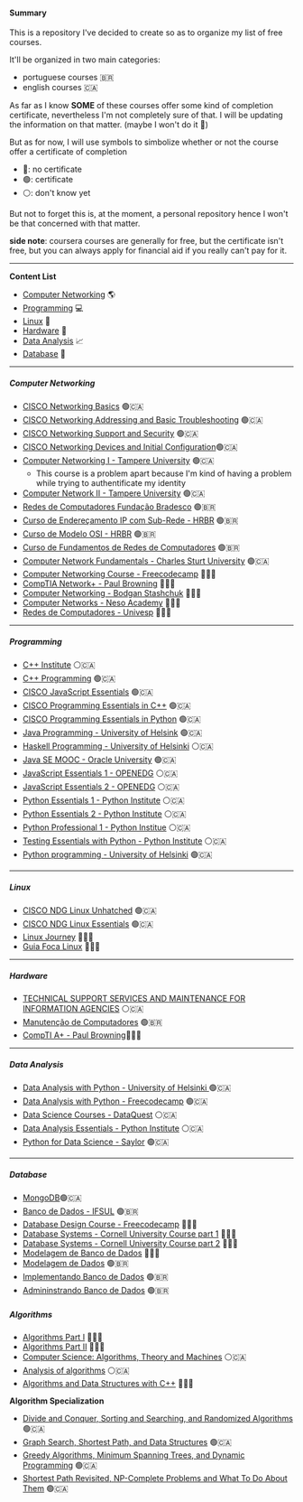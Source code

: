 #### Summary
This is a repository I've decided to create so as to organize my list of free courses.

It'll be organized in two main categories:
- portuguese courses 🇧🇷
- english courses 🇨🇦

As far as I know **SOME** of these courses offer some kind of completion certificate, nevertheless I'm not completely sure of that. I will be updating the information on that matter. (maybe I won't do it 🤩)

But as for now, I will use symbols to simbolize whether or not the course offer a certificate of completion

- 🔴: no certificate
- 🟢: certificate
- ⚪: don't know yet

But not to forget this is, at the moment, a personal repository hence I won't be that concerned with that matter.

**side note**: coursera courses are generally for free, but the certificate isn't free, but you can always apply for financial aid if you really can't pay for it.

-----
**Content List**
- [Computer Networking](#computer-networking) 🌎
- [Programming](#programming) 💻
- [Linux](#linux) 🐧
- [Hardware](#hardware) 🚀
- [Data Analysis](#data-analysis) 📈
- [Database](#database) 📂
------

##### Computer Networking
- [CISCO Networking Basics](https://skillsforall.com/course/networking-basics?courseLang=en-US) 🟢🇨🇦
- [CISCO Networking Addressing and Basic Troubleshooting](https://skillsforall.com/course/network-addressing-and-basic-troubleshooting?courseLang=en-US) 🟢🇨🇦
- [CISCO Networking Support and Security](https://skillsforall.com/course/network-support-security?courseLang=en-US) 🟢🇨🇦
- [CISCO Networking Devices and Initial Configuration](https://skillsforall.com/course/networking-devices-and-initial-configuration?courseLang=en-US)🟢🇨🇦
- [Computer Networking I - Tampere University](https://fitech.io/en/studies/computer-networking-i/) 🟢🇨🇦
  - This course is a problem apart because I'm kind of having a problem while trying to authentificate my identity 
- [Computer Network II - Tampere University](https://fitech.io/en/studies/computer-networking-ii/) 🟢🇨🇦
- [Redes de Computadores Fundação Bradesco](https://www.ev.org.br/cursos/introducao-a-redes-de-computadores) 🟢🇧🇷
- [Curso de Endereçamento IP com Sub-Rede - HRBR](https://www.hrbrcursos.com/curso/curso-de-enderecamento-ip-com-sub-rede/) 🟢🇧🇷
- [Curso de Modelo OSI - HRBR](https://www.hrbrcursos.com/curso/curso-de-modelo-osi/) 🟢🇧🇷
- [Curso de Fundamentos de Redes de Computadores](https://www.hrbrcursos.com/curso/curso-pratico-de-redes/) 🟢🇧🇷
- [Computer Network Fundamentals - Charles Sturt University](https://itmasters.edu.au/free-short-course-computer-network-fundamentals/) 🟢🇨🇦
- [Computer Networking Course - Freecodecamp](https://youtu.be/qiQR5rTSshw) 🔴🇨🇦
- [CompTIA Network+ - Paul Browning](https://youtu.be/xmpYfyNmWbw) 🔴🇨🇦
- [Computer Networking - Bodgan Stashchuk](https://youtu.be/PhjHXeMNpp8) 🔴🇨🇦
- [Computer Networks - Neso Academy](https://youtube.com/playlist?list=PLBlnK6fEyqRgMCUAG0XRw78UA8qnv6jEx) 🔴🇨🇦
- [Redes de Computadores - Univesp](https://youtube.com/playlist?list=PLxI8Can9yAHc-_dZ6nsfoon08i2-4OvEk) 🔴🇧🇷
------
##### Programming
- [C++ Institute](https://cppinstitute.org/free-c-and-c-courses) ⚪🇨🇦
- [C++ Programming](https://learn.saylor.org/course/view.php?id=65) 🟢🇨🇦
- [CISCO JavaScript Essentials](https://www.netacad.com/courses/programming/javascript-essentials-1) 🟢🇨🇦
- [CISCO Programming Essentials in C++](https://www.netacad.com/courses/programming/javascript-essentials-1) 🟢🇨🇦
- [CISCO Programming Essentials in Python](https://www.netacad.com/courses/programming/pcap-programming-essentials-python) 🟢🇨🇦
- [Java Programming - University of Helsink](https://java-programming.mooc.fi/) 🟢🇨🇦
- [Haskell Programming - University of Helsinki](https://haskell.mooc.fi/) ⚪🇨🇦
- [Java SE MOOC - Oracle University](https://education.oracle.com/pt_BR/java-se-programming-i-mooc/) 🟢🇨🇦
- [JavaScript Essentials 1 - OPENEDG](https://edube.org/study/jse1) ⚪🇨🇦
- [JavaScript Essentials 2 - OPENEDG](https://edube.org/study/jse2) ⚪🇨🇦
- [Python Essentials 1 - Python Institute](https://pythoninstitute.org/python-essentials-1) ⚪🇨🇦
- [Python Essentials 2 - Python Institute](https://pythoninstitute.org/python-essentials-2) ⚪🇨🇦
- [Python Professional 1 - Python Institue](https://pythoninstitute.org/python-professional-1) ⚪🇨🇦
- [Testing Essentials with Python - Python Institute](https://pythoninstitute.org/python-for-testing-essentials)  ⚪🇨🇦
- [Python programming - University of Helsinki](https://programming-23.mooc.fi/) 🟢🇨🇦


-----
##### Linux
- [CISCO NDG Linux Unhatched](https://www.netacad.com/courses/os-it/ndg-linux-unhatched) 🟢🇨🇦
- [CISCO NDG Linux Essentials](https://www.netacad.com/courses/os-it/ndg-linux-essentials) 🟢🇨🇦
- [Linux Journey](https://linuxjourney.com/) 🔴🇨🇦
- [Guia Foca Linux](https://www.guiafoca.org/guiaonline/) 🔴🇧🇷

-------
##### Hardware
- [TECHNICAL SUPPORT SERVICES AND MAINTENANCE FOR INFORMATION AGENCIES](https://ufuture.uitm.edu.my/mooc/course_detail.php?course=IMD222#) ⚪🇨🇦
- [Manutenção de Computadores](https://mundi.ifsul.edu.br/portal/manutencao-de-computadores.php) 🟢🇧🇷
- [CompTI A+ - Paul Browning](https://youtu.be/1CZXXNKAY5o)🔴🇨🇦

-----
##### Data Analysis
- [Data Analysis with Python - University of Helsinki ](https://courses.mooc.fi/org/uh-cs/courses/dap-22) 🟢🇨🇦
- [Data Analysis with Python - Freecodecamp](https://www.freecodecamp.org/learn/data-analysis-with-python/) 🟢🇨🇦
- [Data Science Courses - DataQuest](https://www.dataquest.io/data-science-courses/) ⚪🇨🇦
- [Data Analysis Essentials - Python Institute](https://pythoninstitute.org/python-for-data-analysis-essentials) ⚪🇨🇦
- [Python for Data Science - Saylor](https://learn.saylor.org/course/view.php?id=504) 🟢🇨🇦

----
##### Database
- [MongoDB](https://learn.mongodb.com/)🟢🇨🇦
- [Banco de Dados - IFSUL](https://mundi.ifsul.edu.br/portal/banco-de-dados.php) 🟢🇧🇷
- [Database Design Course - Freecodecamp](https://www.youtube.com/watch?v=ztHopE5Wnpc&t=18117s) 🔴🇨🇦
- [Database Systems - Cornell University Course part 1](https://www.youtube.com/watch?v=4cWkVbC2bNE&t=1329s) 🔴🇨🇦
- [Database Systems - Cornell University Course part 2](https://www.youtube.com/watch?v=lxEdaElkQhQ) 🔴🇨🇦
- [Modelagem de Banco de Dados](https://youtube.com/playlist?list=PLucm8g_ezqNoNHU8tjVeHmRGBFnjDIlxD) 🔴🇧🇷
- [Modelagem de Dados](https://www.ev.org.br/cursos/modelagem-de-dados) 🟢🇧🇷
- [Implementando Banco de Dados](https://www.ev.org.br/cursos/implementando-banco-de-dados) 🟢🇧🇷
- [Admininstrando Banco de Dados](https://www.ev.org.br/cursos/administrando-banco-de-dados) 🟢🇧🇷

##### Algorithms
- [Algorithms Part I](https://coursera.org/learn/algorithms-part1) 🔴🇨🇦
- [Algorithms Part II](https://coursera.org/learn/algorithms-part2) 🔴🇨🇦
- [Computer Science: Algorithms, Theory and Machines](https://coursera.org/learn/cs-algorithms-theory-machines) ⚪🇨🇦
- [Analysis of algorithms](https://coursera.org/learn/analysis-of-algorithms) ⚪🇨🇦
- [Algorithms and Data Structures with C++](https://youtube.com/playlist?list=PLIY8eNdw5tW_zX3OCzX7NJ8bL1p6pWfgG)  🔴🇨🇦 

**Algorithm Specialization**

- [Divide and Conquer, Sorting and Searching, and Randomized Algorithms](https://coursera.org/learn/algorithms-divide-conquer) 🟢🇨🇦
- [Graph Search, Shortest Path, and Data Structures](https://coursera.org/learn/algorithms-graphs-data-structures) 🟢🇨🇦
- [Greedy Algorithms, Minimum Spanning Trees, and Dynamic Programming](https://coursera.org/learn/algorithms-greedy) 🟢🇨🇦
- [Shortest Path Revisited, NP-Complete Problems and What To Do About Them](https://coursera.org/learn/algorithms-npcomplete) 🟢🇨🇦